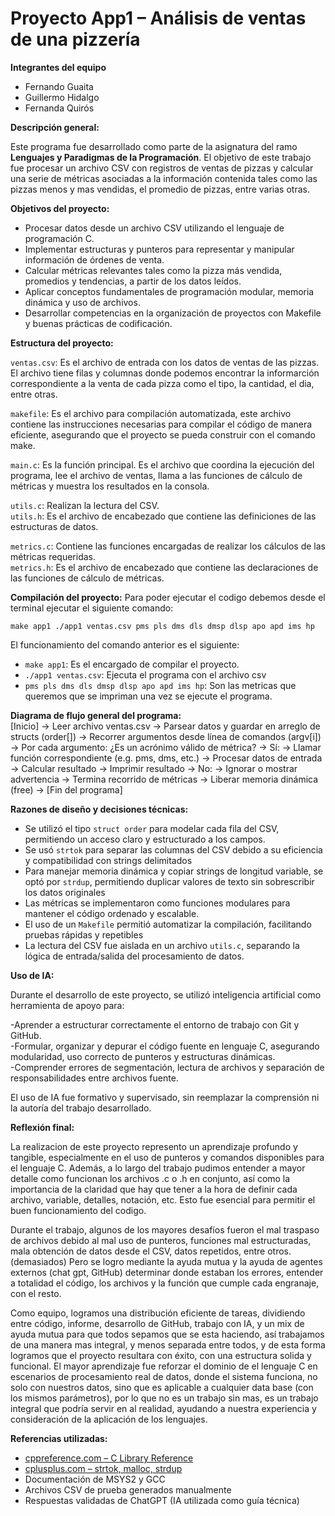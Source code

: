 # Proyecto App1 – Análisis de ventas de una pizzería

**Integrantes del equipo**

- Fernando Guaita  
- Guillermo Hidalgo  
- Fernanda Quirós

**Descripción general:**

Este programa fue desarrollado como parte de la asignatura del ramo **Lenguajes y Paradigmas de la Programación**. El objetivo de este trabajo fue procesar un archivo CSV con registros de ventas de pizzas y calcular una serie de métricas asociadas a la información contenida tales como las pizzas menos y mas vendidas, el promedio de pizzas, entre varias otras.

**Objetivos del proyecto:**

- Procesar datos desde un archivo CSV utilizando el lenguaje de programación C.
- Implementar estructuras y punteros para representar y manipular información de órdenes de venta.
- Calcular métricas relevantes tales como la pizza más vendida, promedios y tendencias, a partir de los datos leídos.
- Aplicar conceptos fundamentales de programación modular, memoria dinámica y uso de archivos.
- Desarrollar competencias en la organización de proyectos con Makefile y buenas prácticas de codificación.

**Estructura del proyecto:**

`ventas.csv`: Es el archivo de entrada con los datos de ventas de las pizzas. El archivo tiene filas y columnas donde podemos encontrar la informarción correspondiente a la venta de cada pizza como el tipo, la cantidad, el dia, entre otras.

`makefile`: Es el archivo para compilación automatizada, este archivo contiene las instrucciones necesarias para compilar el código de manera eficiente, asegurando que el proyecto se pueda construir con el comando make.

`main.c`: Es la función principal. Es el archivo que coordina la ejecución del programa, lee el archivo de ventas, llama a las funciones de cálculo de métricas y muestra los resultados en la consola.

`utils.c`:  Realizan la lectura del CSV.  
`utils.h`: Es el archivo de encabezado que contiene las definiciones de las estructuras de datos. 

`metrics.c`: Contiene las funciones encargadas de realizar los cálculos de las métricas requeridas.  
`metrics.h`: Es el archivo de encabezado que contiene las declaraciones de las funciones de cálculo de métricas.

**Compilación del proyecto:**
Para poder ejecutar el codigo debemos desde el terminal ejecutar el siguiente comando:

`
make app1
./app1 ventas.csv pms pls dms dls dmsp dlsp apo apd ims hp
`

El funcionamiento del comando anterior es el siguiente:
- `make app1`: Es el encargado de compilar el proyecto.
- `./app1 ventas.csv`: Ejecuta el programa con el archivo csv
- `pms pls dms dls dmsp dlsp apo apd ims hp`: Son las metricas que queremos que se impriman una vez se ejecute el programa.

**Diagrama de flujo general del programa:**  
[Inicio] 
   → Leer archivo ventas.csv 
      → Parsear datos y guardar en arreglo de structs (order[])
         → Recorrer argumentos desde línea de comandos (argv[i])
            → Por cada argumento:
               ¿Es un acrónimo válido de métrica?
                  → Sí:
                     → Llamar función correspondiente (e.g. pms, dms, etc.)
                        → Procesar datos de entrada
                        → Calcular resultado
                        → Imprimir resultado
                  → No:
                     → Ignorar o mostrar advertencia
         → Termina recorrido de métricas
   → Liberar memoria dinámica (free)
→ [Fin del programa]


**Razones de diseño y decisiones técnicas:**

- Se utilizó el tipo `struct order` para modelar cada fila del CSV, permitiendo un acceso claro y estructurado a los campos.
- Se usó `strtok` para separar las columnas del CSV debido a su eficiencia y compatibilidad con strings delimitados
- Para manejar memoria dinámica y copiar strings de longitud variable, se optó por `strdup`, permitiendo duplicar valores de texto sin sobrescribir los datos originales
- Las métricas se implementaron como funciones modulares para mantener el código ordenado y escalable.
- El uso de un `Makefile` permitió automatizar la compilación, facilitando pruebas rápidas y repetibles
- La lectura del CSV fue aislada en un archivo `utils.c`, separando la lógica de entrada/salida del procesamiento de datos.


**Uso de IA:**

Durante el desarrollo de este proyecto, se utilizó inteligencia artificial como herramienta de apoyo para:

-Aprender a estructurar correctamente el entorno de trabajo con Git y GitHub.  
-Formular, organizar y depurar el código fuente en lenguaje C, asegurando modularidad, uso correcto de punteros y estructuras dinámicas.  
-Comprender errores de segmentación, lectura de archivos y separación de responsabilidades entre archivos fuente.  

El uso de IA fue formativo y supervisado, sin reemplazar la comprensión ni la autoría del trabajo desarrollado.

**Reflexión final:**

La realizacion de este proyecto represento un aprendizaje profundo y tangible, especialmente en el uso de punteros y comandos disponibles para el lenguaje C. Además, a lo largo del trabajo pudimos entender a mayor detalle como funcionan los archivos .c o .h en conjunto, así como la importancia de la claridad que hay que tener a la hora de definir cada archivo, variable, detalles, notación, etc. Esto fue esencial para permitir el buen funcionamiento del codigo.

Durante el trabajo, algunos de los mayores desafíos fueron el mal traspaso de archivos debido al mal uso de punteros, funciones mal estructuradas, mala obtención de datos desde el CSV, datos repetidos, entre otros. (demasiados) Pero se logro mediante la ayuda mutua y la ayuda de agentes externos (chat gpt, GitHub) determinar donde estaban los errores, entender a totalidad el código, los archivos y la función que cumple cada engranaje, con el resto.

Como equipo, logramos una distribución eficiente de tareas, dividiendo entre código, informe, desarrollo de GitHub, trabajo con IA, y un mix de ayuda mutua para que todos sepamos que se esta haciendo, así trabajamos de una manera mas integral, y menos separada entre todos, y de esta forma logramos que el proyecto resultara con éxito, con una estructura solida y funcional. El mayor aprendizaje fue reforzar el dominio de el lenguaje C en escenarios de procesamiento real de datos, donde el sistema funciona, no solo con nuestros datos, sino que es aplicable a cualquier data base (con los mismos parámetros), por lo que no es un trabajo sin mas, es un trabajo integral que podría servir en al realidad, ayudando a nuestra experiencia y consideración de la aplicación de los lenguajes.







**Referencias utilizadas:**

- [cppreference.com – C Library Reference](https://en.cppreference.com/)
- [cplusplus.com – strtok, malloc, strdup](https://cplusplus.com/)
- Documentación de MSYS2 y GCC
- Archivos CSV de prueba generados manualmente
- Respuestas validadas de ChatGPT (IA utilizada como guía técnica)

